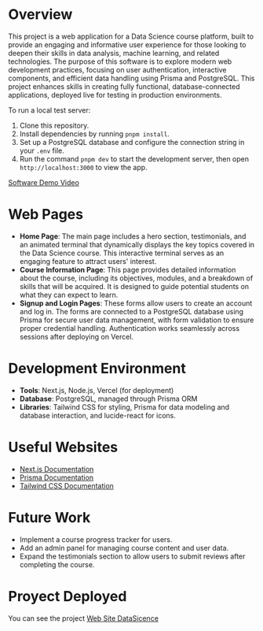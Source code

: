 # Overview

This project is a web application for a Data Science course platform, built to provide an engaging and informative user experience for those looking to deepen their skills in data analysis, machine learning, and related technologies. The purpose of this software is to explore modern web development practices, focusing on user authentication, interactive components, and efficient data handling using Prisma and PostgreSQL. This project enhances skills in creating fully functional, database-connected applications, deployed live for testing in production environments.

To run a local test server:

1. Clone this repository.
2. Install dependencies by running `pnpm install`.
3. Set up a PostgreSQL database and configure the connection string in your `.env` file.
4. Run the command `pnpm dev` to start the development server, then open `http://localhost:3000` to view the app.

[Software Demo Video](https://drive.google.com/file/d/1gN8gGjxnl3DtOhTcciG0xiPTGZ9Pe3-H/view?usp=sharing)

# Web Pages

- **Home Page**: The main page includes a hero section, testimonials, and an animated terminal that dynamically displays the key topics covered in the Data Science course. This interactive terminal serves as an engaging feature to attract users' interest.
- **Course Information Page**: This page provides detailed information about the course, including its objectives, modules, and a breakdown of skills that will be acquired. It is designed to guide potential students on what they can expect to learn.
- **Signup and Login Pages**: These forms allow users to create an account and log in. The forms are connected to a PostgreSQL database using Prisma for secure user data management, with form validation to ensure proper credential handling. Authentication works seamlessly across sessions after deploying on Vercel.

# Development Environment

- **Tools**: Next.js, Node.js, Vercel (for deployment)
- **Database**: PostgreSQL, managed through Prisma ORM
- **Libraries**: Tailwind CSS for styling, Prisma for data modeling and database interaction, and lucide-react for icons.

# Useful Websites

- [Next.js Documentation](https://nextjs.org/docs)
- [Prisma Documentation](https://www.prisma.io/docs)
- [Tailwind CSS Documentation](https://tailwindcss.com/docs)

# Future Work

- Implement a course progress tracker for users.
- Add an admin panel for managing course content and user data.
- Expand the testimonials section to allow users to submit reviews after completing the course.

# Proyect Deployed

You can see the project [Web Site DataSicence](https://nextjs-datascience-gdrmrvxw0-timoteos-projects.vercel.app/)

